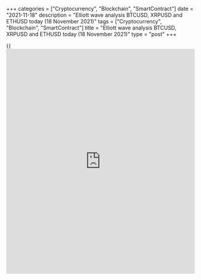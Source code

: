 +++
categories = ["Cryptocurrency", "Blockchain", "SmartContract"]
date = "2021-11-18"
description = "Elliott wave analysis BTCUSD, XRPUSD and ETHUSD today (18 November 2021)"
tags = ["Cryptocurrency", "Blockchain", "SmartContract"]
title = "Elliott wave analysis BTCUSD, XRPUSD and ETHUSD today (18 November 2021)"
type = "post"
+++

{{<iframe id="large-banner" src="https://www.bounty.group/#slide=15.0" width="100%" height="600" scrolling="no" style="border: 0px solid rgb(216, 221, 230); border-radius: 3px;">}}

2021-11-18

2021-11-18

Short-term forecast for BTCUSD, XRPUSD and ETHUSD 18.11.2021Roman Onegin

I welcome my readers!

I have prepared a short-term cryptocurrency forecast based on Elliott
wave analysis of Bitcoin, Ripple, and Ethereum. I offer entry signals to
trade each cryptocurrency.

Cryptocurrency pairs are moving towards the targets indicated in the
outlined scenarios.

The article covers the following subjects:

##  **Elliott wave Bitcoin analysis**

The BTCUSD market is forming the global corrective trend, with the
upward wave (A) completed inside as a bullish five-wave impulse. There
is unfolding the beginning of the bearish wave. There could be unfolding
an impulse sub-wave, with the first two sub-waves 1 and 2 completed
inside. The Bitcoin price should go up to level 64360.55 following a
short corrective wave [2]. Next, the market will resume declining. One
could consider entering buy trades in the current situation.

### Trading plan for [BTCUSD][1] today:

Buy 60256.50, TP 64360.55

* * *

##  **Elliott wave Ripple analysis**

 ****

The XRPUSD market is forming the linking wave (X) as a triangle, with
sub-waves A-B-C-D completed inside (the first two sub-waves are not seen
in the chart). The price should continue rising in the final wave E,
possibly unfolding as a simple zigzag. Wave E should finish at a level
of 1.325. One could enter purchases in the current situation.

### Trading plan for [XRPUSD][2] **** today:

Buy 1.131, TP 1.325

* * *

##  **Elliott wave Ethereum analysis**

The ETHUSD market continues forming the bullish impulse, with corrective
wave 4 completed inside as a simple zigzag [A]-[B]-[C]. The most recent
chart section displays the price rising in the fifth sub-wave unfolding
as either an impulse or an ending diagonal. The Ethereum price should be
rising in sub-wave 5 to a level above 4673.00. One could enter purchases
in the current situation.

### Trading plan for [ETHUSD][3] **** today:

Buy 4303.33, TP 4673.00

* * *

P.S. Did you like my article? Share it in social networks: it will be
the best “thank you" :)

Ask me questions and comment below. I’ll be glad to answer your
questions and give necessary explanations.

 **Useful links:**

  * I recommend trying to trade with a reliable broker [here][4]. The system allows you to trade by yourself or copy successful traders from all across the globe.
  * Use my promo-code BLOG for getting deposit bonus 50% on LiteForex platform. Just enter this code in the appropriate field while [depositing][5] your trading account.
  * Telegram chat for traders: <t.me/liteforexengchat>. We are sharing the signals and trading experience
  * Telegram channel with high-quality analytics, Forex reviews, training articles, and other useful things for traders <t.me/liteforex>

## Price chart of BTCUSD in real time mode

The content of this article reflects the author’s opinion and does not
necessarily reflect the official position of LiteForex. The material
published on this page is provided for informational purposes only and
should not be considered as the provision of investment advice for the
purposes of Directive 2004/39/EC.

Rate this article:

{{value}}

( {{count}} {{title}} )

   1. my.liteforex.com/trading/chart?symbol=BTCUSD
   2. my.liteforex.com/trading/chart?symbol=XRPUSD
   3. my.liteforex.com/trading/chart?symbol=ETHUSD
   4. my.liteforex.com/?category=analysts-opinions&slug=short-term-forecast-for-[BTC](https://www.playgroundfx.com/blog/who-is-the-creator-of-bitcoin/)usd-xrpusd-and-ethusd-18112021&openPopup=%2Fregistration%2Fpopup&utm_source=blog&utm_medium=article&utm_campaign=bonus
   5. my.liteforex.com/deposit/?category=analysts-opinions&slug=short-term-forecast-for-[BTC](https://www.playgroundfx.com/blog/who-is-the-creator-of-bitcoin/)usd-xrpusd-and-ethusd-18112021&promo_code=BLOG&utm_source=blog&utm_medium=article&utm_campaign=bonus